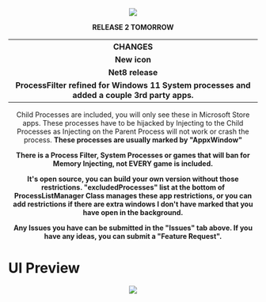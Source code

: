<div align="center">
  <img src="https://github.com/user-attachments/assets/36f5e262-5f86-4e33-b448-c74c6199284e">
</div>

<p align="center"><b>RELEASE 2 TOMORROW</b></p>
<table align="center">
  <tr>
    <th>CHANGES</th>
  </tr>
  <tr>
    <td align="center"><b>New icon</b></td>
  </tr>
  <tr>
    <td align="center"><b>Net8 release</b></td>
  </tr>
  <tr>
   <td align="center"><b>ProcessFilter refined for Windows 11 System processes and added a couple 3rd party apps.</b></td>
  </tr>
</table>

<p align="center">Child Processes are included, you will only see these in Microsoft Store apps. These processes have to be hijacked by Injecting to the Child Processes as Injecting on the Parent Process will not work or crash the process. <b>These processes are usually marked by "AppxWindow"</b></p>

<p align="center"><b>There is a Process Filter, System Processes or games that will ban for Memory Injecting, not EVERY game is included.</b></p>

<p align="center"><b>It's open source, you can build your own version without those restrictions. "excludedProcesses" list at the bottom of ProcessListManager Class manages these app restrictions, or you can add restrictions if there are extra windows I don't have marked that you have open in the background.</b></p>

<p align="center"><b>Any Issues you have can be submitted in the "Issues" tab above. If you have any ideas, you can submit a "Feature Request".</b></p>

# UI Preview
<div align="center">
  <img src="https://github.com/user-attachments/assets/4ff3e441-6e02-4fb2-8b28-c11c098732d7">
</div>
